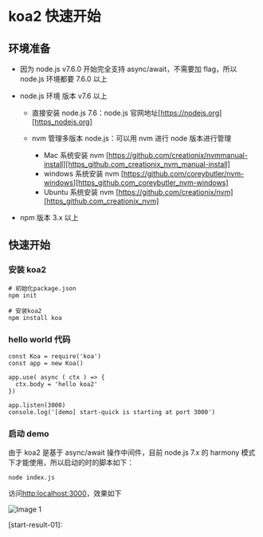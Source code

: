 # koa2 快速开始

## 环境准备

- 因为 node.js v7.6.0 开始完全支持 async/await，不需要加 flag，所以 node.js 环境都要 7.6.0 以上
- node.js 环境 版本 v7.6 以上

  - 直接安装 node.js 7.6：node.js 官网地址[https://nodejs.org][https_nodejs.org]
  - nvm 管理多版本 node.js：可以用 nvm 进行 node 版本进行管理

    - Mac 系统安装 nvm [https://github.com/creationix/nvmmanual-install][https_github.com_creationix_nvm_manual-install]
    - windows 系统安装 nvm [https://github.com/coreybutler/nvm-windows][https_github.com_coreybutler_nvm-windows]
    - Ubuntu 系统安装 nvm [https://github.com/creationix/nvm][https_github.com_creationix_nvm]

- npm 版本 3.x 以上

## 快速开始

### 安装 koa2

    # 初始化package.json
    npm init

    # 安装koa2
    npm install koa

### hello world 代码

    const Koa = require('koa')
    const app = new Koa()

    app.use( async ( ctx ) => {
      ctx.body = 'hello koa2'
    })

    app.listen(3000)
    console.log('[demo] start-quick is starting at port 3000')

### 启动 demo

由于 koa2 是基于 async/await 操作中间件，目前 node.js 7.x 的 harmony 模式下才能使用，所以启动的时的脚本如下：

    node index.js

访问[http:localhost:3000][http_localhost_3000]，效果如下

![Image 1](_media/a7adf4762741406592326ebdc947327a.png)

[https_nodejs.org]: https://nodejs.org
[https_github.com_creationix_nvm_manual-install]: https://github.com/creationix/nvm#manual-install
[https_github.com_coreybutler_nvm-windows]: https://github.com/coreybutler/nvm-windows
[https_github.com_creationix_nvm]: https://github.com/creationix/nvm
[http_localhost_3000]: http:localhost:3000

[start-result-01]:
